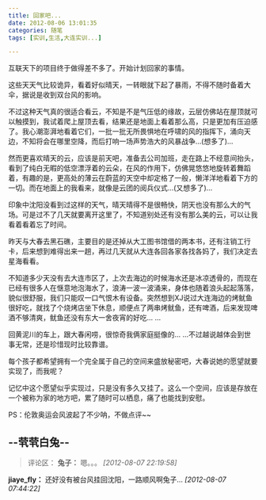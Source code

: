 ```yaml
---
title: 回家吧...
date: 2012-08-06 13:01:35
categories: 随笔
tags: [实训,生活,大连实训...]

---
```

互联天下的项目终于做得差不多了。开始计划回家的事情。

这些天天气比较诡异，看着好似晴天，一转眼就下起了暴雨，不得不随时备着大伞，据说是收到双台风的影响。

不过这种天气真的很适合看云，不知是不是气压低的缘故，云层仿佛站在屋顶就可以触摸到，我试着爬上屋顶去看，结果还是地面上看着那么高，只是更加有压迫感了。我心潮澎湃地看着它们，一批一批无所畏惧地在呼啸的风的指挥下，涌向天边，不知将会在哪里空降，而后打响一场声势浩大的风暴战争…(想多了)…

然而更喜欢晴天的云，应该是前天吧，准备去公司加班，走在路上不经意间抬头，看到了纯白无暇的低空漂浮着的云朵，在风的作用下，仿佛晃悠悠地旋转着舞蹈着，有趣的是，更高处的薄云在蔚蓝的天空中却定格了一般，懒洋洋地看着下方的一切。而在地面上的我看来，就像是云团的阅兵仪式…(又想多了)…

印象中沈阳没看到过这样的天气，晴天晴得不是很畅快，阴天也没有那么大的气场。可是过不了几天就要离开这里了，不知道别处还有没有那么美的云，可以让我看着看着忘了时间。

昨天与大春去黑石礁，主要目的是还掉从大工图书馆借的两本书，还有注销工行卡，后来想到难得出来一趟，再过几天就从大连各回各家各找各妈了，我们决定去星海看看。

不知道多少天没有去大连市区了，上次去海边的时候海水还是冰凉透骨的，而现在已经有很多人在惬意地泡海水了，浪涛一波一波涌来，身体也随着浪头起起落落，貌似很舒服，我们只能叹一口气恨木有设备。突然想到XJ说过大连海边的烤鱿鱼很好吃，就找了个烧烤店坐下休息，顺便点了两串烤鱿鱼，还有啤酒，后来发现啤酒不够清爽，鱿鱼还没有东大一舍夜宵的好吃… …

回黄泥川的车上，跟大春闲唠，很惊奇我俩家庭挺像的… …不过越说越体会到世事无常，还是珍惜现时比较靠谱。

每个孩子都希望拥有一个完全属于自己的空间来盛放秘密吧，大春说她的愿望就要实现了，而我呢？

记忆中这个愿望似乎实现过，只是没有多久又挂了。这么一个空间，应该是存放在一个被称为家的地方吧，累了随时可以栖息，痛了也能找到安慰。

PS：伦敦奥运会风波起了不少呐，不做点评~~

--茕茕白兔--
---
>评论区：
>**兔子：** 嗯。。。  *[2012-08-07 22:19:58]*
>
**jiaye_fly：** 还好没有被台风挂回沈阳，一路顺风啊兔子…  *[2012-08-07 07:44:22]*
>
